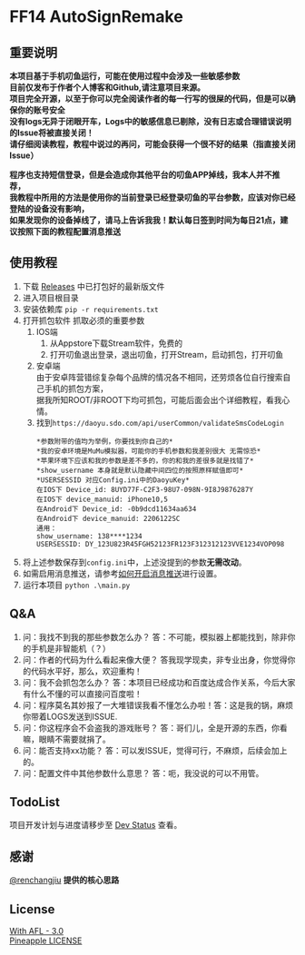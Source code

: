 # FF14 AutoSignRemake

## 重要说明
**本项目基于手机叨鱼运行，可能在使用过程中会涉及一些敏感参数**    
**目前仅发布于作者个人博客和Github,请注意项目来源。**  
**项目完全开源，以至于你可以完全阅读作者的每一行写的很屎的代码，但是可以确保你的账号安全**  
**没有logs无异于闭眼开车，Logs中的敏感信息已剔除，没有日志或合理错误说明的Issue将被直接关闭！**  
**请仔细阅读教程，教程中说过的再问，可能会获得一个很不好的结果（指直接关闭Issue）**

**程序也支持短信登录，但是会造成你其他平台的叨鱼APP掉线，我本人并不推荐，**  
**我教程中所用的方法是使用你的当前登录已经登录叨鱼的平台参数，应该对你已经登陆的设备没有影响，**  
**如果发现你的设备掉线了，请马上告诉我我！默认每日签到时间为每日21点，建议按照下面的教程配置消息推送**
## 使用教程
1. 下载 [Releases](https://github.com/KuLiPoi/FF14AutoSign/releases) 中已打包好的最新版文件
2. 进入项目根目录
3. 安装依赖库 ```pip -r requirements.txt```
4. 打开抓包软件 抓取必须的重要参数
    1. IOS端  
       1. 从Appstore下载Stream软件，免费的
       2. 打开叨鱼退出登录，退出叨鱼，打开Stream，启动抓包，打开叨鱼
    2. 安卓端  
       由于安卓阵营错综复杂每个品牌的情况各不相同，还劳烦各位自行搜索自己手机的抓包方案，  
       据我所知ROOT/非ROOT下均可抓包，可能后面会出个详细教程，看我心情。
    3. 找到```https://daoyu.sdo.com/api/userCommon/validateSmsCodeLogin```  
       ```
       *参数附带的值均为举例，你要找到你自己的*
       *我的安卓环境是MuMu模拟器，可能你的手机参数和我差别很大 无需惊恐*
       *苹果环境下应该和我的参数是差不多的，你的和我的差很多就是找错了*
       *show_username 本身就是默认隐藏中间四位的按照原样赋值即可*
       *USERSESSID 对应Config.ini中的DaoyuKey*
       在IOS下 Device_id: 8UYD77F-C2F3-98U7-098N-9I8J9876287Y
       在IOS下 device_manuid: iPhone10,5 
       在Android下 Device_id: -0b9dcd11634aa634 
       在Android下 device_manuid: 2206122SC
       通用：
       show_username: 138****1234 
       USERSESSID: DY_123U823R45FGH52123FR123F312312123VVE1234VOP098
       ```
5. 将上述参数保存到```config.ini```中，上述没提到的参数**无需改动**。
6. 如需启用消息推送，请参考[如何开启消息推送](https://github.com/KuLiPoi/FF14AutoSign/tree/main/Utility/Notifications)进行设置。
7. 运行本项目 ```python .\main.py```

## Q&A
1. 问：我找不到我的那些参数怎么办？ 答：不可能，模拟器上都能找到，除非你的手机是非智能机（？）
2. 问：作者的代码为什么看起来像大便？ 答我现学现卖，非专业出身，你觉得你的代码水平好，那么，欢迎重构！
3. 问：我不会抓包怎么办？ 答：本项目已经成功和百度达成合作关系，今后大家有什么不懂的可以直接问百度啦！
4. 问：程序莫名其妙报了一大堆错误我看不懂怎么办啦！答：这是我的锅，麻烦你带着LOGS发送到ISSUE.
5. 问：你这程序会不会盗我的游戏账号？ 答：哥们儿，全是开源的东西，你看嘛，眼睛不需要就捐了。
6. 问：能否支持xx功能？ 答：可以发ISSUE，觉得可行，不麻烦，后续会加上的。
7. 问：配置文件中其他参数什么意思？ 答：呃，我没说的可以不用管。

## TodoList
项目开发计划与进度请移步至 [Dev Status](https://github.com/users/KuLiPoi/projects/2) 查看。

## 感谢

[@renchangjiu](https://github.com/renchangjiu/FF14AutoSignIn) **提供的核心思路**

## License

[With AFL - 3.0](https://github.com/AmarokIce/PineappleDelight/blob/master/LICENSE)  
[Pineapple LICENSE](https://github.com/AmarokIce/PineappleDelight/blob/master/LICENSE.txt) 
